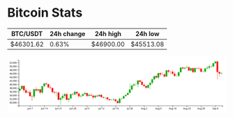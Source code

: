 # Bitcoin Stats

BTC/USDT|24h change|24h high|24h low|
|---|---|---|---|
|$46301.62|0.63%|$46900.00|$45513.08|

<img src="./chart.svg">
